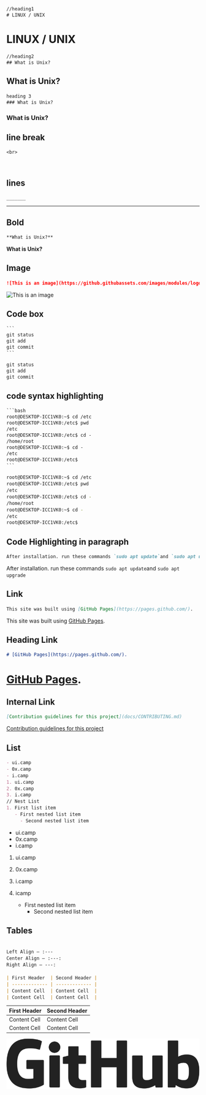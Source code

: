 ```
//heading1
# LINUX / UNIX
```
# LINUX / UNIX
```
//heading2
## What is Unix?
```
## What is Unix?
```
heading 3
### What is Unix?
```
### What is Unix?

## line break
```
<br>
```
<br>

## lines
```
_______
```
_______

## Bold
```md
**What is Unix?**
```
**What is Unix?**

## Image
```md
![This is an image](https://github.githubassets.com/images/modules/logos_page/GitHub-Logo.png)
```
![This is an image](https://github.githubassets.com/images/modules/logos_page/GitHub-Logo.png)

## Code box
````
```
git status
git add
git commit
```
````

```
git status
git add
git commit
```

## code syntax highlighting
````
```bash
root@DESKTOP-ICC1VK0:~$ cd /etc
root@DESKTOP-ICC1VK0:/etc$ pwd
/etc
root@DESKTOP-ICC1VK0:/etc$ cd -
/home/root
root@DESKTOP-ICC1VK0:~$ cd -
/etc
root@DESKTOP-ICC1VK0:/etc$
```
````
```bash
root@DESKTOP-ICC1VK0:~$ cd /etc
root@DESKTOP-ICC1VK0:/etc$ pwd
/etc
root@DESKTOP-ICC1VK0:/etc$ cd -
/home/root
root@DESKTOP-ICC1VK0:~$ cd -
/etc
root@DESKTOP-ICC1VK0:/etc$
```

## Code Highlighting in paragraph
```md
After installation. run these commands `sudo apt update`and `sudo apt upgrade`
```
After installation. run these commands `sudo apt update`and `sudo apt upgrade`

## Link
```md
This site was built using [GitHub Pages](https://pages.github.com/).
```
This site was built using [GitHub Pages](https://pages.github.com/).

## Heading Link
```md
# [GitHub Pages](https://pages.github.com/).
```
# [GitHub Pages](https://pages.github.com/).

## Internal  Link

```md
[Contribution guidelines for this project](docs/CONTRIBUTING.md)
```

[Contribution guidelines for this project](docs/CONTRIBUTING.md)


## List
```md
- ui.camp
- 0x.camp
- i.camp
1. ui.camp
2. 0x.camp
3. i.camp
// Nest List
1. First list item
   - First nested list item
     - Second nested list item
```
- ui.camp
 - 0x.camp
 - i.camp
1. ui.camp
2. 0x.camp
3. i.camp

1. icamp
   - First nested list item
     - Second nested list item


## Tables

```md

Left Align — :---
Center Align — :---:
Right Align — ---:

| First Header  | Second Header |
| ------------- | ------------- |
| Content Cell  | Content Cell  |
| Content Cell  | Content Cell  |
```

| First Header  | Second Header |
| ------------- | ------------- |
| Content Cell  | Content Cell  |
| Content Cell  | Content Cell  |

<p align="center">
  <img src="/git.png">
</p>
